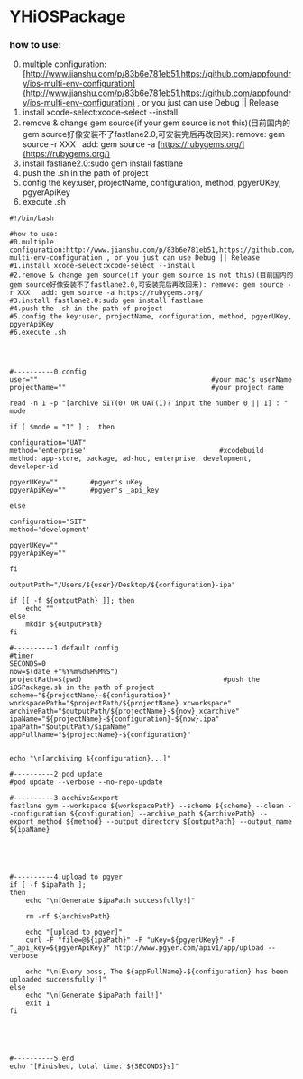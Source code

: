 # YHiOSPackage

### how to use:

0. multiple configuration:[http://www.jianshu.com/p/83b6e781eb51,https://github.com/appfoundry/ios-multi-env-configuration](http://www.jianshu.com/p/83b6e781eb51,https://github.com/appfoundry/ios-multi-env-configuration) , or you just can use Debug || Release
1. install xcode-select:xcode-select --install
2. remove & change gem source(if your gem source is not this)(目前国内的gem source好像安装不了fastlane2.0,可安装完后再改回来): remove: gem source -r XXX   add: gem source -a [https://rubygems.org/](https://rubygems.org/)
3. install fastlane2.0:sudo gem install fastlane
4. push the .sh in the path of project
5. config the key:user, projectName, configuration, method, pgyerUKey, pgyerApiKey
6. execute .sh

```shell
#!/bin/bash

#how to use:
#0.multiple configuration:http://www.jianshu.com/p/83b6e781eb51,https://github.com/appfoundry/ios-multi-env-configuration , or you just can use Debug || Release
#1.install xcode-select:xcode-select --install
#2.remove & change gem source(if your gem source is not this)(目前国内的gem source好像安装不了fastlane2.0,可安装完后再改回来): remove: gem source -r XXX   add: gem source -a https://rubygems.org/
#3.install fastlane2.0:sudo gem install fastlane
#4.push the .sh in the path of project 
#5.config the key:user, projectName, configuration, method, pgyerUKey, pgyerApiKey
#6.execute .sh




#----------0.config
user=""                                           #your mac's userName                      
projectName=""									  #your project name

read -n 1 -p "[archive SIT(0) OR UAT(1)? input the number 0 || 1] : " mode

if [ $mode = "1" ] ;  then

configuration="UAT"
method='enterprise'                                 #xcodebuild method: app-store, package, ad-hoc, enterprise, development, developer-id

pgyerUKey=""        #pgyer's uKey
pgyerApiKey=""      #pgyer's _api_key

else

configuration="SIT"
method='development'

pgyerUKey=""
pgyerApiKey=""

fi

outputPath="/Users/${user}/Desktop/${configuration}-ipa"

if [[ -f ${outputPath} ]]; then
    echo ""
else
    mkdir ${outputPath}
fi

#----------1.default config
#timer
SECONDS=0
now=$(date +"%Y%m%d%H%M%S")
projectPath=$(pwd)                                   #push the iOSPackage.sh in the path of project
scheme="${projectName}-${configuration}"
workspacePath="$projectPath/${projectName}.xcworkspace"
archivePath="$outputPath/${projectName}-${now}.xcarchive"
ipaName="${projectName}-${configuration}-${now}.ipa"
ipaPath="$outputPath/$ipaName"
appFullName="${projectName}-${configuration}"


echo "\n[archiving ${configuration}...]"

#----------2.pod update
#pod update --verbose --no-repo-update

#----------3.acchive&export
fastlane gym --workspace ${workspacePath} --scheme ${scheme} --clean --configuration ${configuration} --archive_path ${archivePath} --export_method ${method} --output_directory ${outputPath} --output_name ${ipaName}





#----------4.upload to pgyer
if [ -f $ipaPath ];
then
    echo "\n[Generate $ipaPath successfully!]"
    
    rm -rf ${archivePath}

    echo "[upload to pgyer]"
	curl -F "file=@${ipaPath}" -F "uKey=${pgyerUKey}" -F "_api_key=${pgyerApiKey}" http://www.pgyer.com/apiv1/app/upload --verbose

    echo "\n[Every boss, The ${appFullName}-${configuration} has been uploaded successfully!]"
else
    echo "\n[Generate $ipaPath fail!]"
    exit 1
fi





#----------5.end
echo "[Finished, total time: ${SECONDS}s]"
```

